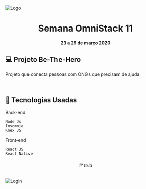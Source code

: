 
![Logo](https://user-images.githubusercontent.com/46323667/77810120-9c0e0000-7071-11ea-92fa-0b5df6c2b7bb.png)
<h1 align="center">  Semana OmniStack 11 </h1>

<h4 align="center">   23 a 29 de março 2020</h4>


## 💻  Projeto Be-The-Hero
Projeto que conecta pessoas com  ONGs que precisam de ajuda.

<br>

## :rocket: Tecnologias Usadas
Back-end
```
Node Js
Insomnia
Knex JS
```
Front-end
```
React JS
React Native 
```
<h6 align="center">   1º tela</h6>

![Login](https://user-images.githubusercontent.com/46323667/77810125-a0d2b400-7071-11ea-9285-9eb231aaab61.png)

